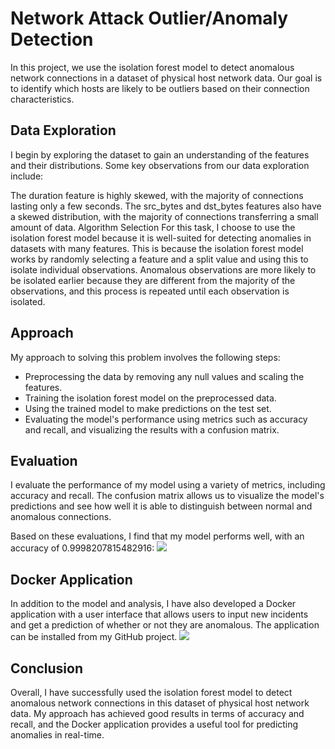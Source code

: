 # Network Attack Outlier/Anomaly Detection
In this project, we use the isolation forest model to detect anomalous network connections in a dataset of physical host network data. Our goal is to identify which hosts are likely to be outliers based on their connection characteristics.

## Data Exploration
I begin by exploring the dataset to gain an understanding of the features and their distributions. Some key observations from our data exploration include:

The duration feature is highly skewed, with the majority of connections lasting only a few seconds.
The src_bytes and dst_bytes features also have a skewed distribution, with the majority of connections transferring a small amount of data.
Algorithm Selection
For this task, I choose to use the isolation forest model because it is well-suited for detecting anomalies in datasets with many features. This is because the isolation forest model works by randomly selecting a feature and a split value and using this to isolate individual observations. Anomalous observations are more likely to be isolated earlier because they are different from the majority of the observations, and this process is repeated until each observation is isolated.

## Approach
My approach to solving this problem involves the following steps:

* Preprocessing the data by removing any null values and scaling the features.
* Training the isolation forest model on the preprocessed data.
* Using the trained model to make predictions on the test set.
* Evaluating the model's performance using metrics such as accuracy and recall, and visualizing the results with a confusion matrix.

## Evaluation
I evaluate the performance of my model using a variety of metrics, including accuracy and recall. The confusion matrix allows us to visualize the model's predictions and see how well it is able to distinguish between normal and anomalous connections.

Based on these evaluations, I find that my model performs well, with an accuracy of 0.9998207815482916:
<img src="https://i.ibb.co/hmyfTfG/Screen-Shot-2023-01-02-at-3-19-02.png" />

## Docker Application
In addition to the model and analysis, I have also developed a Docker application with a user interface that allows users to input new incidents and get a prediction of whether or not they are anomalous. The application can be installed from my GitHub project.
<img src="https://i.ibb.co/60pP4V0/Screen-Shot-2023-01-02-at-3-19-20.png" />

## Conclusion
Overall, I have successfully used the isolation forest model to detect anomalous network connections in this dataset of physical host network data. My approach has achieved good results in terms of accuracy and recall, and the Docker application provides a useful tool for predicting anomalies in real-time.
